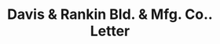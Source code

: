 ---
doi: 10.7916/D8252W8G
date_other: '1894'
date_other_textual: '1894'
form: correspondence
genre:
- Letters (correspondence)
name:
- Davis & Rankin Bld. & Mfg. Co.
object_in_context_url: https://biggert.cul.columbia.edu/items/view/ave_biggert_00174
subject_hierarchical_geographic:
- Chicago, Illinois, United States
subject_name:
- Davis & Rankin Bld. & Mfg. Co.
title: Davis & Rankin Bld. & Mfg. Co.. Letter
sort_title: Davis & Rankin Bld. & Mfg. Co.. Letter
call_number: ave_biggert_00174
coordinates:
- 41.83694444444445,-87.68472222222222
pid: ave_biggert_00174
identifiers: ave_biggert_00174
thumbnail: https://derivativo-3.library.columbia.edu/iiif/2/ldpd:345069/full/!256,256/0/native.jpg
permalink: "/items/ave_biggert_00174/"
layout: iiif-image-page
---